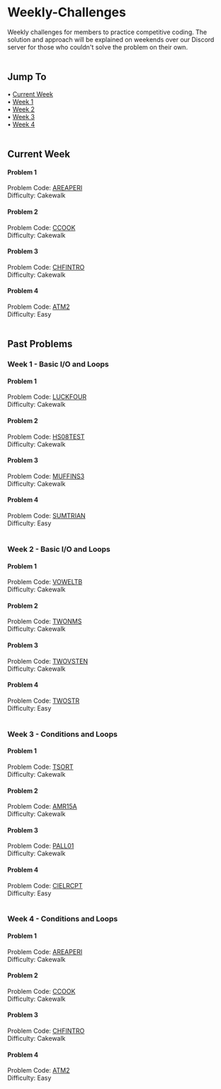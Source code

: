 # Weekly-Challenges
Weekly challenges for members to practice competitive coding. The solution and approach will be explained on weekends over our Discord server for those who couldn't solve the problem on their own.  
<br>

## Jump To
&#8226; [Current Week](https://github.com/cgcianschapter/Weekly-Challenges#current-week)  
&#8226; [Week 1](https://github.com/cgcianschapter/Weekly-Challenges#week-1---basic-io-and-loops)  
&#8226; [Week 2](https://github.com/cgcianschapter/Weekly-Challenges#week-2---basic-io-and-loops)  
&#8226; [Week 3](https://github.com/cgcianschapter/Weekly-Challenges#week-3---conditions-and-loops)  
&#8226; [Week 4](https://github.com/cgcianschapter/Weekly-Challenges#week-4---conditions-and-loops)  
<br>

## Current Week

#### Problem 1  
Problem Code: [AREAPERI](https://www.codechef.com/problems/AREAPERI)    
Difficulty: Cakewalk  
#### Problem 2  
Problem Code: [CCOOK](https://www.codechef.com/problems/CCOOK)   
Difficulty: Cakewalk  
#### Problem 3  
Problem Code: [CHFINTRO](https://www.codechef.com/problems/CHFINTRO)   
Difficulty: Cakewalk  
#### Problem 4  
Problem Code: [ATM2](https://www.codechef.com/problems/ATM2)  
Difficulty: Easy   
<br>

## Past Problems

### Week 1 - Basic I/O and Loops
#### Problem 1  
Problem Code: [LUCKFOUR](https://www.codechef.com/problems/LUCKFOUR)  
Difficulty: Cakewalk  
#### Problem 2  
Problem Code: [HS08TEST](https://www.codechef.com/problems/HS08TEST)  
Difficulty: Cakewalk  
#### Problem 3  
Problem Code: [MUFFINS3](https://www.codechef.com/problems/MUFFINS3)  
Difficulty: Cakewalk  
#### Problem 4  
Problem Code: [SUMTRIAN](https://www.codechef.com/problems/SUMTRIAN)  
Difficulty: Easy  
<br>

### Week 2 - Basic I/O and Loops
#### Problem 1  
Problem Code: [VOWELTB](https://www.codechef.com/problems/VOWELTB)    
Difficulty: Cakewalk  
#### Problem 2  
Problem Code: [TWONMS](https://www.codechef.com/problems/TWONMS)   
Difficulty: Cakewalk  
#### Problem 3  
Problem Code: [TWOVSTEN](https://www.codechef.com/problems/TWOVSTEN)   
Difficulty: Cakewalk  
#### Problem 4  
Problem Code: [TWOSTR](https://www.codechef.com/problems/TWOSTR)  
Difficulty: Easy  
<br>

### Week 3 - Conditions and Loops
#### Problem 1  
Problem Code: [TSORT](https://www.codechef.com/problems/TSORT)    
Difficulty: Cakewalk  
#### Problem 2  
Problem Code: [AMR15A](https://www.codechef.com/problems/AMR15A)   
Difficulty: Cakewalk  
#### Problem 3  
Problem Code: [PALL01](https://www.codechef.com/problems/PALL01)   
Difficulty: Cakewalk  
#### Problem 4  
Problem Code: [CIELRCPT](https://www.codechef.com/problems/CIELRCPT)  
Difficulty: Easy  
<br>

### Week 4 - Conditions and Loops

#### Problem 1  
Problem Code: [AREAPERI](https://www.codechef.com/problems/AREAPERI)    
Difficulty: Cakewalk  
#### Problem 2  
Problem Code: [CCOOK](https://www.codechef.com/problems/CCOOK)   
Difficulty: Cakewalk  
#### Problem 3  
Problem Code: [CHFINTRO](https://www.codechef.com/problems/CHFINTRO)   
Difficulty: Cakewalk  
#### Problem 4  
Problem Code: [ATM2](https://www.codechef.com/problems/ATM2)  
Difficulty: Easy 
<br>
